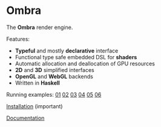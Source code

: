 Ombra
=====

The **Ombra** render engine.

Features:
  * **Typeful** and mostly **declarative** interface
  * Functional type safe embedded DSL for **shaders**
  * Automatic allocation and deallocation of GPU resources
  * **2D** and **3D** simplified interfaces
  * **OpenGL** and **WebGL** backends
  * Written in **Haskell**

Running examples: [01](http://ziocroc.github.io/Ombra/01/) [02](http://ziocroc.github.io/Ombra/02/) [03](http://ziocroc.github.io/Ombra/03/) [04](http://ziocroc.github.io/Ombra/04/) [05](http://ziocroc.github.io/Ombra/05/) [06](http://ziocroc.github.io/Ombra/06/) 

[Installation](https://github.com/ziocroc/Ombra/wiki/Installation) (important)

[Documentation](https://hackage.haskell.org/package/ombra/docs/Graphics-Rendering-Ombra.html)
